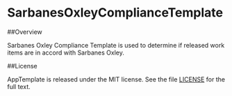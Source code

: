 SarbanesOxleyComplianceTemplate
===============================

##Overview

Sarbanes Oxley Compliance Template is used to determine if released work items are in accord with Sarbanes Oxley.

##License

AppTemplate is released under the MIT license. See the file [LICENSE](https://raw.github.com/RallyApps/SarbanesOxleyComplianceTemplate/master/LICENSE) for the full text.